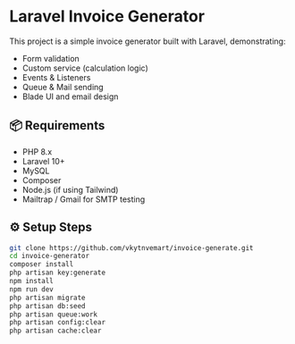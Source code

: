 # Laravel Invoice Generator

This project is a simple invoice generator built with Laravel, demonstrating:
- Form validation
- Custom service (calculation logic)
- Events & Listeners
- Queue & Mail sending
- Blade UI and email design

## 📦 Requirements
- PHP 8.x
- Laravel 10+
- MySQL
- Composer
- Node.js (if using Tailwind)
- Mailtrap / Gmail for SMTP testing

## ⚙️ Setup Steps

```bash
git clone https://github.com/vkytnvemart/invoice-generate.git
cd invoice-generator
composer install
php artisan key:generate
npm install
npm run dev
php artisan migrate
php artisan db:seed
php artisan queue:work
php artisan config:clear
php artisan cache:clear
